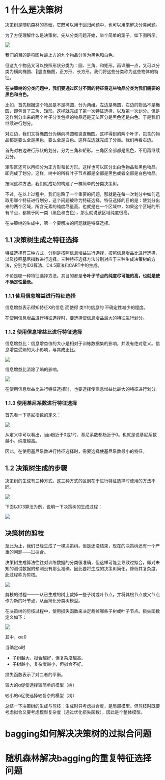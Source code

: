 
# 1 什么是决策树

决策树是随机森林的基础，它既可以用于回归问题中，也可以用来解决分类问题。

为了方便理解什么是决策树，先从分类问题开始，举个简单的栗子，如下图所示。

![](http://ww1.sinaimg.cn/large/005N2p5vly1ftxpcpg425j315u16egtx.jpg)

我们的目的是将图片最上方的九个物品分类为黑色和白色。

但这九个物品又可以按照形状分类为：圆、三角、和矩形。再详细一点，又可以分类为横向椭圆、竖直椭圆，正方形、长方形。我们将这些分类称为这些物体的特征。

**在决策树的分类问题中，我们要通过区分不同的特征将这些物品分类为我们需要的黑色和白色。**

比如，首先根据这个物品是不是椭圆，分为两组。左边是椭圆，右边的物品不是椭圆，即包含了三角、矩形。这样就完成了第一次特征选择，以及第一次划分。但是这样划分出来的两个叶子分类包括的物品还是无法区分是黑色还是白色。于是我们继续进行划分。

对左边，我们又将椭圆分为横向椭圆和竖直椭圆。这样得到的两个叶子，包含的物品都是要么全是黑色，要么全是白色。这样左边就完成了分类。我们再看右边。

首先对右边进行形状的划分，分为三角和矩形。三角区全部都是黑色，不用再继续划分。

矩形区还可以再细分为正方形和长方形。这样也可以区分出白色物品和黑色物品。即完成了划分。这样，树中的所有叶子节点都是全部是黑色或者全部是白色物品。

按照这种方法，我们就成功的构建了一棵简单的分类决策树。


不过，在以上过程中，我们忽略了一个重要的问题，那就是在每一次划分中如何选取用哪个特征进行划分，这个问题被称为特征选择。特征选择的目的是：使划分出来的两个区域，所含元素的纯度尽量高。也就是在一个区域中，如果这个区域的所有节点，都属于同一类（黑色和白色），那么就说该区域纯度很高。

在决策树的生成中，第一个要解决的问题就是特征选择。

## 1.1 决策树生成之特征选择

特征选择有三种方式，分别是按照信息增益进行选择，按照信息增益比进行选择，以及按照基尼指数进行选择。三种特征选择方法分别对应于三种生成决策树的方法，分别为ID3算法、C4.5算法和CART中的生成。

不论是哪一种特征选择方法，其目的都是**令叶子节点的纯度尽可能的高，也就是使不确定性最低。**

### 1.1.1 使用信息增益进行特征选择

信息增益表示得知特征X的信息 而使得 类Y的信息的 不确定性减少的程度。

在使用信息增益进行特征选择时，要选择使信息增益最大的特征进行划分。


### 1.1.2 使用信息增益比进行特征选择

信息增益比：信息增益值的大小是相对于训练数据集的影响，并没有绝对意义。信息增益受熵的大小影响，与其成正比。

![](http://ww1.sinaimg.cn/large/005N2p5vly1ftxr8dh9z9j31j807c43i.jpg)

信息增益比消除了熵的影响。

![](http://ww1.sinaimg.cn/large/005N2p5vly1ftxrb5ijdlj31jk09mq7p.jpg)

在使用信息增益比进行特征选择时，也要选择使信息增益比最大的特征进行划分。

### 1.1.3 使用基尼系数进行特征选择

首先看一下基尼指数的定义：

![](http://ww1.sinaimg.cn/large/005N2p5vly1ftxriz6mhnj31pw09ugrg.jpg)

从定义中可以看出，当p趋近于0或1时，基尼系数都趋近于0。也就是说基尼系数越小，纯度越高。

因此，在使用基尼系数进行特征选择时，需要选择使基尼系数最小的特征。

## 1.2 决策树生成的步骤

决策树的生成有三种方式。这三种方式的区别在于进行特征选择时使用的方法不同。

![](http://ww1.sinaimg.cn/large/005N2p5vly1ftxrpmkqa6j30uq072jsk.jpg)

下面以ID3算法为例，说明一下决策树的生成过程：

![](http://ww1.sinaimg.cn/large/005N2p5vly1ftxrqqkc7fj31iw0dyqfv.jpg)

## 决策树的剪枝

至此为止，我们已经生成了一棵决策树。但是还没结束，现在的决策树还有一个严重的问题——过拟合。

决策树生成算法往往对训练数据的分类很准确，但这样可能会导致过拟合，即对未知的测试数据的预测没有那么准确。因此要将生成的决策树简化，降低其复杂度。此过程称为剪枝。

![](http://ww1.sinaimg.cn/large/005N2p5vly1ftxrx0cfauj317s15wain.jpg)

剪枝的过程———从已生成的树上裁掉一些子树或叶节点，并将其根节点或父节点作为新的叶节点，从而简化分类树模型。

在决策树的剪枝过程中，使用损失函数来决定裁掉哪些子树或叶子节点。损失函数定义如下：

![](http://ww1.sinaimg.cn/large/005N2p5vly1ftxrz4vgtuj30zw0ccjtc.jpg)

其中，α≥0

当确定α时
- 子树越大，拟合越好，但复杂度越高。
- 子树越小，复杂度越小，但拟合不好。

损失函数表示了对二者的平衡。

较大的α促使选择较简单的模型（树）

较小的α促使选择较复杂的模型（树）


总结一下决策树的生成与剪枝：生成时只考虑拟合度，是局部模型。但剪枝时既要考虑拟合又要考虑模型复杂度（通过优化损失函数），因此是个整体模型。

# bagging如何解决决策树的过拟合问题



# 随机森林解决bagging的重复特征选择问题




























































































